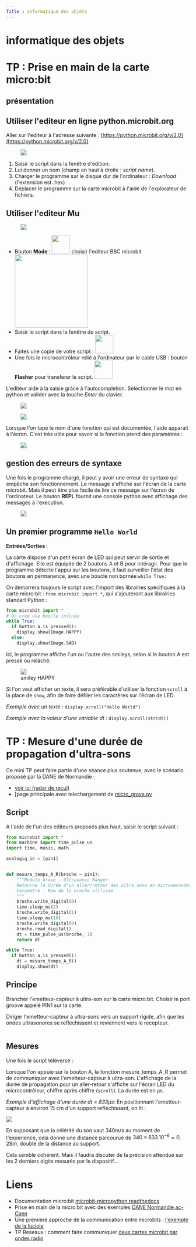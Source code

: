 ```yaml
---
Title : informatique des objets
---
```


# informatique des objets

# TP : Prise en main de la carte micro:bit
## présentation


## Utiliser l'editeur en ligne python.microbit.org
Aller sur l'editeur à l'adresse suivante : [https://python.microbit.org/v/2.0](https://python.microbit.org/v/2.0)

<figure>
  <img src="../images/editoronline.png">
</figure>

1. Saisir le script dans la fenêtre d'edition.
2. Lui donner un nom (champ en haut à droite : *script name*).
3. Charger le programme sur le disque dur de l'ordinateur : *Download* (l'extension est .hex)
4. Deplacer le programme sur la carte microbit à l'aide de l'explorateur de fichiers.

## Utiliser l'editeur Mu
<figure>
  <img src="../images/helloworld.png">
</figure>

* Bouton **Mode** : <img src="../images/mu_mode.png" width="50px"> choisir l'editeur BBC microbit <img src="../images/mu_microbit.png" width="200px">
* Saisir le script dans la fenêtre de script.
* Faites une copie de votre script : <img src="../images/mu_save.png" width="50px">
* Une fois le microcontrôleur relié à l'ordinateur par le cable USB : bouton **Flasher** pour transferer le script. <img src="../images/mu_flash.png" width="50px">

L'editeur aide à la saisie grâce à l'autocompletion. Selectionner le mot en python et valider avec la touche *Enter* du clavier.

<figure>
  <img src="../images/autocompletion1.png">
</figure>

<figure>
  <img src="../images/autocompletion2.png">
</figure>

Lorsque l'on tape le nom d'une fonction qui est documentée, l'aide apparait à l'écran. C'est très utile pour savoir si la fonction prend des paramètres : 

<figure>
  <img src="../images/documentation.png">
</figure>

## gestion des erreurs de syntaxe
Une fois le programme chargé, il peut y avoir une erreur de syntaxe qui empêche son fonctionnement. Le message s'affiche sur l'écran de la carte microbit. Mais il peut être plus facile de lire ce message sur l'écran de l'ordinateur. Le bouton **REPL** fournit une console python avec affichage des messages à l'execution.

<figure>
  <img src="../images/repl.png">
</figure>

## Un premier programme `Hello World`
**Entrées/Sorties :**

La carte dispose d'un petit écran de LED qui peut servir de sortie et d'affichage. Elle est équipée de 2 boutons A et B pour intéragir.
Pour que le programme détecte l'appui sur les boutons, il faut surveiller l'état des boutons en permanence, avec une boucle non bornée `while True:`

On demarrera toujours le script avec l'import des librairies spécifiques à la carte micro:bit : `from microbit import *`, qui s'ajouteront aux librairies standart Python : 

```python
from microbit import *
# On cree une boucle infinie 
while True:
  if button_a.is_pressed(): 
    display.show(Image.HAPPY)
  else: 
    display.show(Image.SAD)
```

Ici, le programme affiche l'un ou l'autre des smileys, selon si le bouton A est pressé ou relâché.

<figure>
<img src="../images/mu_happy.png">
<figcaption>smiley HAPPY</figcaption>
</figure>

Si l'on veut afficher un texte, il sera préférable d'utiliser la fonction `scroll` à la place de `show`, afin de faire défiler les caractères sur l'écran de LED. 

*Exemple avec un texte :* ```display.scroll("Hello World")``` 

*Exemple avec la valeur d'une variable dt :* ```display.scroll(str(dt))``` 

# TP : Mesure d'une durée de propagation d'ultra-sons
Ce mini TP peut faire partie d'une séance plus soutenue, avec le scénario proposé par la DANE de Normandie : 

* [voir ici (radar de recul)](https://numerique-sciences-informatiques.discip.ac-caen.fr/IMG/pdf/radar-de-recul.pdf)
* [page principale avec telechargement de [micro_grove.py](https://numerique-sciences-informatiques.discip.ac-caen.fr/kit-grove-pour-micro-bit-et-applications-en-snt)

## Script 
A l'aide de l'un des editeurs proposés plus haut, saisir le script suivant : 

```python
from microbit import *
from machine import time_pulse_us
import time, music, math

analogiq_in = [pin1]


def mesure_temps_A_R(broche = pin1):
    """Module Grove - Ultrasonic Ranger
    Retourne la durée d'un aller/retour des ultra_sons en microsecondes
    Paramètre : Nom de la broche utilisée
    """
    broche.write_digital(0)
    time.sleep_ms(2)
    broche.write_digital(1)
    time.sleep_ms(10)
    broche.write_digital(0)
    broche.read_digital()
    dt = time_pulse_us(broche, 1)
    return dt

while True:
  if button_a.is_pressed():
    dt = mesure_temps_A_R()
    display.show(dt)
``` 

## Principe
Brancher l'emetteur-capteur à ultra-son sur la carte micro:bit. Choisir le port groove appelé PIN1 sur la carte.

Diriger l'emetteur-capteur à ultra-sons vers un support rigide, afin que les ondes ultrasonores se reflechissent et reviennent vers le recepteur.

<figure>
  <img scr="../images/mu_us2.png">
</figure>

## Mesures
Une fois le script téléversé : 

Lorsque l'on appuie sur le bouton A, la fonction mesure_temps_A_R permet de communiquer avec l'emetteur-capteur à ultra-son. L'affichage de la durée de propagation pour un aller-retour s'affiche sur l'écran LED du microcontrôleur, chiffre après chiffre (`scroll`). La durée est en &micro;s.

<em>Exemple d'affichage d'une durée dt = 833&micro;s:</em>
En positionnant l'emetteur-capteur à environ 15 cm d'un support reflechissant, on lit : 

<img src="../images/mu_833.png">

En supposant que la célérité du son vaut 340m/s au moment de l'experience, cela donne une distance parcourue de $340 \times 833.10^{-6} = 0,28m$, double de la distance au support.

Cela semble cohérent. Mais il faudra discuter de la précision attendue sur les 2 derniers digits mesurés par le dispositif...


# Liens
* Documentation micro:bit [microbit-micropython.readthedocs](https://microbit-micropython.readthedocs.io/en/v1.0.1/)
* Prise en main de la micro:bit avec des exemples [DANE Normandie ac-Caen](https://numerique-sciences-informatiques.discip.ac-caen.fr/IMG/pdf/initiation-mu-microbit.pdf)
* Une premiere approche de la communication entre microbits : [l'exemple de la luciole](https://microbit-micropython.readthedocs.io/en/v1.0.1/tutorials/radio.html)
* TP Reseaux : comment faire communiquer [deux cartes microbit par ondes radio](https://www.lossendiere.com/2017/12/10/faire-communiquer-2-microbit-par-onde-radio/)